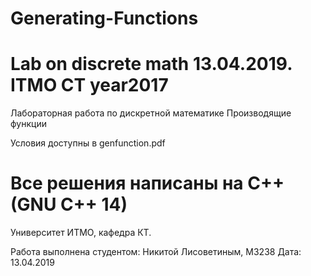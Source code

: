 # Generating-Functions
Lab on discrete math 13.04.2019. ITMO CT year2017
=============================
Лабораторная работа по дискретной математике
Производящие функции

Условия доступны в genfunction.pdf

Все решения написаны на C++ (GNU C++ 14)
=============================
Университет ИТМО, кафедра КТ.

Работа выполнена студентом: Никитой Лисоветиным, М3238
Дата: 13.04.2019
